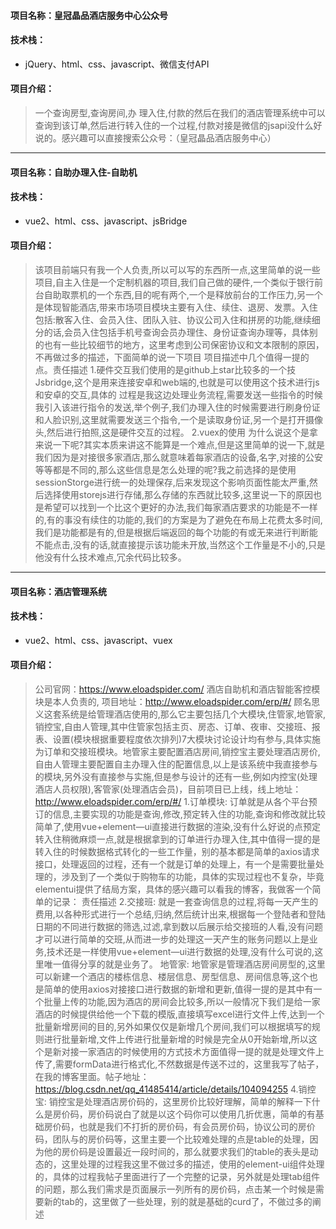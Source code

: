 <!--
 * @use: 
 * @description: 崇喆智能科技（云闪住）[颐陆智住] 项目介绍
 * @SpecialInstructions: 无
 * @Author: clearlove
 * @Date: 2024-03-08 15:54:56
 * @FilePath: /websiteContent/src/view/itsMe/common/MDS/czkj/index.md
-->

#### 项目名称：皇冠晶品酒店服务中心公众号

#### 技术栈：

- jQuery、html、css、javascript、微信支付API

#### 项目介绍：

> 一个查询房型,查询房间,办
> 理入住,付款的然后在我们的酒店管理系统中可以查询到该订单,然后进行转入住的一个过程,付款对接是微信的jsapi没什么好说的。感兴趣可以直接搜索公众号：（皇冠晶品酒店服务中心）



---



#### 项目名称：自助办理入住-自助机

#### 技术栈：

- vue2、html、css、javascript、jsBridge

#### 项目介绍：

> 该项目前端只有我一个人负责,所以可以写的东西所一点,这里简单的说一些项目,自主入住是一个定制机器的项目,我们自己做的硬件,一个类似于银行前台自助取票机的一个东西,目的呢有两个,一个是释放前台的工作压力,另一个是体现智能酒店,带来市场项目模块主要有入住、续住、退房、发票。入住包括:散客入住、会员入住、团队入驻、协议公司入住和拼房的功能,继续细分的话,会员入住包括手机号查询会员办理住、身份证查询办理等，具体别的也有一些比较细节的地方，这里考虑到公司保密协议和文本限制的原因，不再做过多的描述，下面简单的说一下项目
> 项目描述中几个值得一提的点。责任描述
> 1.硬件交互我们使用的是github上star比较多的一个技Jsbridge,这个是用来连接安卓和web端的,也就是可以使用这个技术进行js和安卓的交互,具体的
> 过程是我这边处理业务流程,需要发送一些指令的时候我引入该进行指令的发送,举个例子,我们办理入住的时候需要进行刷身份证和人脸识别,这里就需要发送三个指令,一个是读取身份证,另一个是打开摄像头,然后进行拍照,这是硬件交互的过程。
> 2.vuex的使用
> 为什么说这个是拿来说一下呢?其实本质来讲这不能算是一个难点,但是这里简单的说一下,就是我们因为是对接很多家酒店,那么就意味着每家酒店的设备,名字,对接的公安等等都是不同的,那么这些信息是怎么处理的呢?我之前选择的是使用sessionStorge进行统一的处理保存,后来发现这个影响页面性能太严重,然后选择使用storejs进行存储,那么存储的东西就比较多,这里说一下的原因也是希望可以找到一个比这个更好的办法,我们每家酒店要求的功能是不一样的,有的事没有续住的功能的,我们的方案是为了避免在布局上花费太多时间,我们是功能都是有的,但是根据后端返回的每个功能的有或无来进行判断能不能点击,没有的话,就直接提示该功能未开放,当然这个工作量是不小的,只是他没有什么技术难点,冗余代码比较多。



---





#### 项目名称：酒店管理系统

#### 技术栈：

- vue2、html、css、javascript、vuex

#### 项目介绍：

> 公司官网：https://www.eloadspider.com/
> 酒店自助机和酒店智能客控模块是本人负责的,
> 项目地址：http://www.eloadspider.com/erp/#/
> 顾名思义这套系统是给管理酒店使用的,那么它主要包括几个大模块,住管家,地管家,销控宝,自由人管理,其中住管家包括主页、房态、订单、夜审、交接班、报表、设置(模块根据重要程度依次排列)7大模块讨论设计均有参与,具体实施为订单和交接班模块。地管家主要配置酒店房间,销控宝主要处理酒店房价,自由人管理主要配置自主办理入住的配置信息,以上是该系统中我直接参与的模块,另外没有直接参与实施,但是参与设计的还有一些,例如内控宝(处理酒店人员权限),客管家(处理酒店会员)，目前项目已上线，线上地址：http://www.eloadspider.com/erp/#/
> 1.订单模块:
> 订单就是从各个平台预订的信息,主要实现的功能是查询,修改,预定转入住的功能,查询和修改就比较简单了,使用vue+element—ui直接进行数据的渲染,没有什么好说的点预定转入住稍微麻烦一点,就是根据拿到的订单进行办理入住,其中值得一提的是转入住的时候数据格式转化的一些工作量，别的基本都是简单的axios请求接口，处理返回的过程，还有一个就是订单的处理上，有一个是需要批量处理的，涉及到了一个类似于购物车的功能，具体的实现过程也不复杂，毕竟elementui提供了结局方案，具体的感兴趣可以看我的博客，我做客一个简单的记录：
> 责任描述
> 2.交接班:
> 就是一套查询信息的过程,将每一天产生的费用,以各种形式进行一个总结,归纳,然后统计出来,根据每一个登陆者和登陆日期的不同进行数据的筛选,过滤,拿到数以后展示给交接班的人看,没有问题才可以进行简单的交班,从而进一步的处理这一天产生的账务问题以上是业务,技术还是一样使用vue+element—ui进行数据的处理,没有什么可说的,这里唯一值得分享的就是业务了。
> 地管家:
> 地管家是管理酒店房间房型的,这里可以新建一个酒店的楼栋信息、楼层信息、房型信息、房间信息等,这个也是简单的使用axios对接接口进行数据的新增和更新,值得一提的是其中有一个批量上传的功能,因为酒店的房间会比较多,所以一般情况下我们是给一家酒店的时候提供给他一个下载的模版,直接填写excel进行文件上传,达到一个批量新增房间的目的,另外如果仅仅是新增几个房间,我们可以根据填写的规则进行批量新增,文件上传进行批量新增的时候是完全从0开始新增,所以这个是新对接一家酒店的时候使用的方式技术方面值得一提的就是处理文件上传了,需要formData进行格式化,不然数据是传送不过的，这里我写了帖子，在我的博客里面。帖子地址：
> https://blog.csdn.net/qq_41485414/article/details/104094255
> 4.销控宝:
> 销控宝是处理酒店房价码的，这里房价比较好理解，简单的解释一下什么是房价码，房价码说白了就是以这个码你可以使用几折优惠，简单的有基础房价码，也就是我们不打折的房价码，有会员房价码，协议公司的房价码，团队与的房价码等，这里主要一个比较难处理的点是table的处理，因为他的房价码是设置最近一段时间的，那么就要求我们的table的表头是动态的，这里处理的过程我这里不做过多的描述，使用的element-ui组件处理的，具体的过程我帖子里面进行了一个完整的记录，另外就是处理tab组件的问题，那么我们需求是页面展示一列所有的房价码，点击某一个时候是需要新的tab的，这里做了一些处理，别的就是基础的curd了，不做过多的阐述

